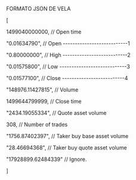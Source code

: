 FORMATO JSON DE VELA

[

1499040000000, // Open time

"0.01634790", // Open ---------------------------1

"0.80000000", // High ---------------------------2

"0.01575800", // Low ----------------------------3

"0.01577100", // Close --------------------------4

"148976.11427815", // Volume

1499644799999, // Close time

"2434.19055334", // Quote asset volume

308, // Number of trades

"1756.87402397", // Taker buy base asset volume

"28.46694368", // Taker buy quote asset volume

"17928899.62484339" // Ignore.

]
